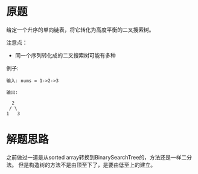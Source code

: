 # 原题
给定一个升序的单向链表，将它转化为高度平衡的二叉搜索树。

注意点：

  - 同一个序列转化成的二叉搜索树可能有多种

例子:

```
输入: nums = 1->2->3

输出:

  2
 / \
1   3
```

# 解题思路
之前做过一道是从sorted array转换到BinarySearchTree的，方法还是一样二分法。
但是构造树的方法不是由顶至下了，是要由低至上的建立。 
